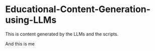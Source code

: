 # Educational-Content-Generation-using-LLMs

This is content generated by the LLMs and the scripts.

And this is me